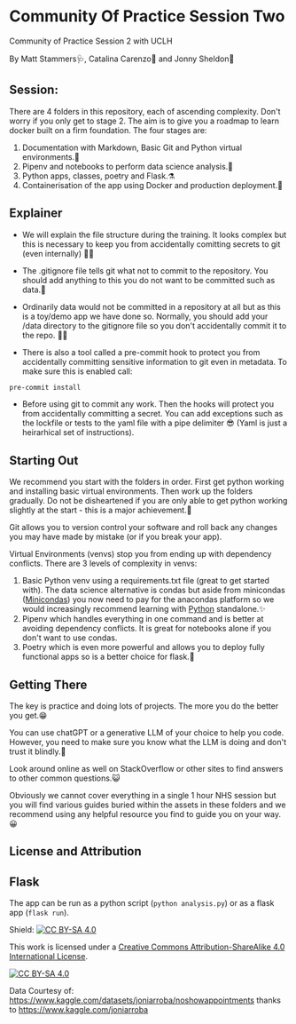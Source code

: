 # Community Of Practice Session Two
Community of Practice Session 2 with UCLH

By Matt Stammers🩺, Catalina Carenzo🧪 and Jonny Sheldon🔬

## Session:

There are 4 folders in this repository, each of ascending complexity. Don't worry if you only get to stage 2. The aim is to give you a roadmap to learn docker built on a firm foundation. The four stages are:

1. Documentation with Markdown, Basic Git and Python virtual environments.💖
2. Pipenv and notebooks to perform data science analysis.👏
3. Python apps, classes, poetry and Flask.⚗
4. Containerisation of the app using Docker and production deployment.🤞

## Explainer

- We will explain the file structure during the training. It looks complex but this is necessary to keep you from accidentally comitting secrets to git (even internally) 🐱‍🏍

- The .gitignore file tells git what not to commit to the repository. You should add anything to this you do not want to be committed such as data.🔐

- Ordinarily data would not be committed in a repository at all but as this is a toy/demo app we have done so. Normally, you should add your /data directory to the gitignore file so you don't accidentally commit it to the repo. 🤦‍♂️

- There is also a tool called a pre-commit hook to protect you from accidentally committing sensitive information to git even in metadata. To make sure this is enabled call:

```bat
pre-commit install
```

- Before using git to commit any work. Then the hooks will protect you from accidentally committing a secret. You can add exceptions such as the lockfile or tests to the yaml file with a pipe delimiter 😎 (Yaml is just a heirarhical set of instructions).

## Starting Out

We recommend you start with the folders in order. First get python working and installing basic virtual environments. Then work up the folders gradually. Do not be disheartened if you are only able to get python working slightly at the start - this is a major achievement.🎈

Git allows you to version control your software and roll back any changes you may have made by mistake (or if you break your app).

Virtual Environments (venvs) stop you from ending up with dependency conflicts. There are 3 levels of complexity in venvs:

1. Basic Python venv using a requirements.txt file (great to get started with). The data science alternative is condas but aside from minicondas ([Minicondas](https://docs.anaconda.com/free/miniconda/miniconda-install/)) you now need to pay for the anacondas platform so we would increasingly recommend learning with [Python](https://www.python.org/downloads/) standalone.✨
2. Pipenv which handles everything in one command and is better at avoiding dependency conflicts. It is great for notebooks alone if you don't want to use condas.
3. Poetry which is even more powerful and allows you to deploy fully functional apps so is a better choice for flask.🧨

## Getting There

The key is practice and doing lots of projects. The more you do the better you get.😁

You can use chatGPT or a generative LLM of your choice to help you code. However, you need to make sure you know what the LLM is doing and don't trust it blindly.🧐

Look around online as well on StackOverflow or other sites to find answers to other common questions.😺

Obviously we cannot cover everything in a single 1 hour NHS session but you will find various guides buried within the assets in these folders and we recommend using any helpful resource you find to guide you on your way.😀

## License and Attribution


## Flask

The app can be run as a python script (`python analysis.py`) or as a flask app (`flask run`).

Shield: [![CC BY-SA 4.0][cc-by-sa-shield]][cc-by-sa]

This work is licensed under a
[Creative Commons Attribution-ShareAlike 4.0 International License][cc-by-sa].

[![CC BY-SA 4.0][cc-by-sa-image]][cc-by-sa]

[cc-by-sa]: http://creativecommons.org/licenses/by-sa/4.0/
[cc-by-sa-image]: https://licensebuttons.net/l/by-sa/4.0/88x31.png
[cc-by-sa-shield]: https://img.shields.io/badge/License-CC%20BY--SA%204.0-lightgrey.svg


Data Courtesy of: https://www.kaggle.com/datasets/joniarroba/noshowappointments thanks to https://www.kaggle.com/joniarroba
